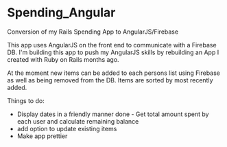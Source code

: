 Spending_Angular
================

Conversion of my Rails Spending App to AngularJS/Firebase


This app uses AngularJS on the front end to communicate with a Firebase DB. I'm building this app to push my 
AngularJS skills by rebuilding an App I created with Ruby on Rails months ago.


At the moment new items can be added to each persons list using Firebase as well as being removed from the DB. Items are sorted by most recently added.

Things to do:

- Display dates in a friendly manner
done - Get total amount spent by each user and calculate remaining balance
- add option to update existing items
- Make app prettier
